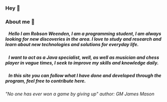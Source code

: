
### Hey 👋

### About me :hear_no_evil:
##### &nbsp;&nbsp;&nbsp;Hello I am Robson Weenden, I am a programming student, I am always looking for new discoveries in the area. I love to study and research and learn about new technologies and solutions for everyday life. 
##### &nbsp;&nbsp;&nbsp;I want to act as a Java specialist, well, as well as musician and chess player in vague times, I seek to improve my skills and knowledge daily.
##### &nbsp;&nbsp;&nbsp;In this site you can follow what I have done and developed through the program, feel free to contribute here.

###### *"No one has ever won a game by giving up"* author: GM James Mason

<!--

## :sunglasses: Connect with Me 

<a href="https://www.linkedin.com/in/robsonweenden/">
<img aling="center" alt="Robson Weenden" height="40" width="90" src="https://raw.githubusercontent.com/devicons/devicon/master/icons/linkedin/linkedin-plain.svg" style="max-width:100%;">
</a>
<a href="https://www.facebook.com/robson.weenden">
<img aling="center" alt="Robson Weenden" height="40" width="90" src="https://github.com/RobWeenden/RobWeenden/blob/main/img/facebook-plain.svg" style="max-width:100%;">
</a>
<a href="https://www.instagram.com/rob_weenden/">
<img aling="center" alt="Robson Weenden" height="40" width="90" src="https://github.com/RobWeenden/RobWeenden/blob/main/img/instagram.svg" style="max-width:100%;">
</a>
**RobWeenden/RobWeenden** is a ✨ _special_ ✨ repository because its `README.md` (this file) appears on your GitHub profile.

Here are some ideas to get you started:

- 🔭 I’m currently working on ...
- 🌱 I’m currently learning ...
- 👯 I’m looking to collaborate on ...
- 🤔 I’m looking for help with ...
- 💬 Ask me about ...
- 📫 How to reach me: ...
- 😄 Pronouns: ...
- ⚡ Fun fact: ...
-->
